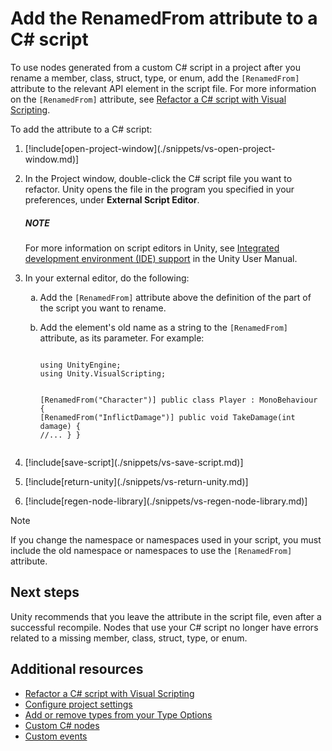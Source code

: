 # Add the RenamedFrom attribute to a C# script

To use nodes generated from a custom C# script in a project after you rename a member, class, struct, type, or enum, add the `[RenamedFrom]` attribute to the relevant API element in the script file. For more information on the `[RenamedFrom]` attribute, see [Refactor a C# script with Visual Scripting](vs-refactoring.md).

To add the attribute to a C# script:

<ol>
<li><p>[!include[open-project-window](./snippets/vs-open-project-window.md)]</p></li>
<li><p>In the Project window, double-click the C# script file you want to refactor. Unity opens the file in the program you specified in your preferences, under <strong>External Script Editor</strong>.</p>
<div class="NOTE"><h5>NOTE</h5><p>For more information on script editors in Unity, see <a href="https://docs.unity3d.com/Manual/ScriptingToolsIDEs.html">Integrated development environment (IDE) support</a> in the Unity User Manual.</p></div>
</li>
<li><p>In your external editor, do the following:</p>
<ol type="a">
<li><p>Add the <code>[RenamedFrom]</code> attribute above the definition of the part of the script you want to rename.</p></li>
<li><p>Add the element's old name as a string to the <code>[RenamedFrom]</code> attribute, as its parameter. For example:</p></li>
<pre><code class="lang-C#">
using UnityEngine; 
using Unity.VisualScripting; 

[RenamedFrom(&quot;Character&quot;)]
public class Player : MonoBehaviour
{
    [RenamedFrom(&quot;InflictDamage&quot;)]
    public void TakeDamage(int damage)
    {
        //...
    }
}
</code></pre>
</ol></li>
<li><p>[!include[save-script](./snippets/vs-save-script.md)]</p></li>
<li><p>[!include[return-unity](./snippets/vs-return-unity.md)]</p></li>
<li><p>[!include[regen-node-library](./snippets/vs-regen-node-library.md)]</p></li>
</ol>

> [!NOTE]
> If you change the namespace or namespaces used in your script, you must include the old namespace or namespaces to use the `[RenamedFrom]` attribute. 

## Next steps

Unity recommends that you leave the attribute in the script file, even after a successful recompile. Nodes that use your C# script no longer have errors related to a missing member, class, struct, type, or enum.

## Additional resources

- [Refactor a C# script with Visual Scripting](vs-refactor-add-attribute.md)
- [Configure project settings](vs-configuration.md)
- [Add or remove types from your Type Options](vs-add-remove-type-options.md)
- [Custom C# nodes](vs-create-custom-node.md)
- [Custom events](vs-custom-events.md)